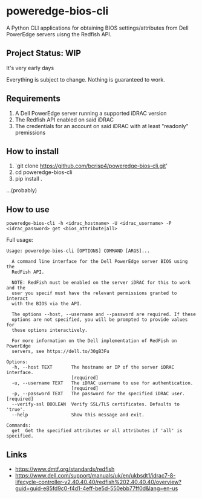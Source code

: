 # poweredge-bios-cli

A Python CLI applications for obtaining BIOS settings/attributes from Dell PowerEdge servers uisng the Redfish API.

## Project Status: WIP

It's very early days

Everything is subject to change. Nothing is guaranteed to work.

## Requirements

1. A Dell PowerEdge server running a supported iDRAC version
2. The Redfish API enabled on said iDRAC
3. The credentials for an account on said iDRAC with at least "readonly" premissions

## How to install

1. `git clone https://github.com/bcrisp4/poweredge-bios-cli.git'
2. cd poweredge-bios-cli
3. pip install .

...(probably)

## How to use

`poweredge-bios-cli -h <idrac_hostname> -U <idrac_username> -P <idrac_password> get <bios_attribute|all>`

Full usage:
```
Usage: poweredge-bios-cli [OPTIONS] COMMAND [ARGS]...

  A command line interface for the Dell PowerEdge server BIOS using the
  RedFish API.

  NOTE: RedFish must be enabled on the server iDRAC for this to work and the
  user you specif must have the relevant permissions granted to interact
  with the BIOS via the API.

  The options --host, --username and --password are required. If these
  options are not specified, you will be prompted to provide values for
  these options interactively.

  For more information on the Dell implementation of RedFish on PowerEdge
  servers, see https://dell.to/30gB3Fu

Options:
  -h, --host TEXT       The hostname or IP of the server iDRAC interface.
                        [required]
  -u, --username TEXT   The iDRAC username to use for authentication.
                        [required]
  -p, --password TEXT   The password for the specified iDRAC user.  [required]
  --verify-ssl BOOLEAN  Verify SSL/TLS certificates. Defaults to 'true'.
  --help                Show this message and exit.

Commands:
  get  Get the specified attributes or all attributes if 'all' is specified.
```

## Links

- https://www.dmtf.org/standards/redfish
- https://www.dell.com/support/manuals/uk/en/ukbsdt1/idrac7-8-lifecycle-controller-v2.40.40.40/redfish%202.40.40.40/overview?guid=guid-e85fd9c0-f4d1-4eff-be5d-550ebb77ff0d&lang=en-us


